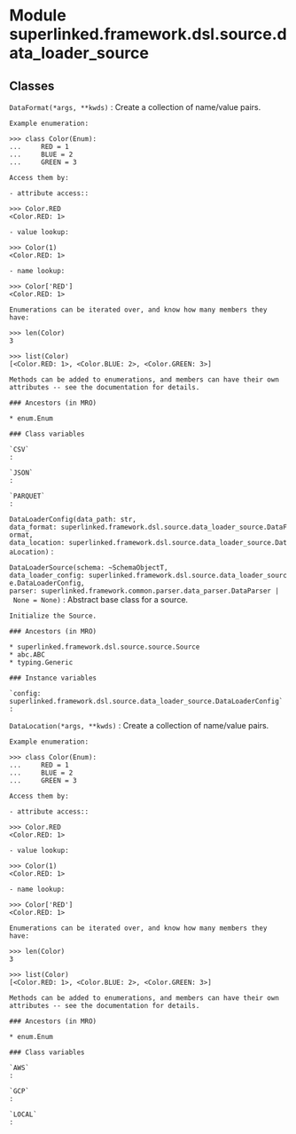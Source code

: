 Module superlinked.framework.dsl.source.data_loader_source
==========================================================

Classes
-------

`DataFormat(*args, **kwds)`
:   Create a collection of name/value pairs.
    
    Example enumeration:
    
    >>> class Color(Enum):
    ...     RED = 1
    ...     BLUE = 2
    ...     GREEN = 3
    
    Access them by:
    
    - attribute access::
    
    >>> Color.RED
    <Color.RED: 1>
    
    - value lookup:
    
    >>> Color(1)
    <Color.RED: 1>
    
    - name lookup:
    
    >>> Color['RED']
    <Color.RED: 1>
    
    Enumerations can be iterated over, and know how many members they have:
    
    >>> len(Color)
    3
    
    >>> list(Color)
    [<Color.RED: 1>, <Color.BLUE: 2>, <Color.GREEN: 3>]
    
    Methods can be added to enumerations, and members can have their own
    attributes -- see the documentation for details.

    ### Ancestors (in MRO)

    * enum.Enum

    ### Class variables

    `CSV`
    :

    `JSON`
    :

    `PARQUET`
    :

`DataLoaderConfig(data_path: str, data_format: superlinked.framework.dsl.source.data_loader_source.DataFormat, data_location: superlinked.framework.dsl.source.data_loader_source.DataLocation)`
:   

`DataLoaderSource(schema: ~SchemaObjectT, data_loader_config: superlinked.framework.dsl.source.data_loader_source.DataLoaderConfig, parser: superlinked.framework.common.parser.data_parser.DataParser | None = None)`
:   Abstract base class for a source.
    
    Initialize the Source.

    ### Ancestors (in MRO)

    * superlinked.framework.dsl.source.source.Source
    * abc.ABC
    * typing.Generic

    ### Instance variables

    `config: superlinked.framework.dsl.source.data_loader_source.DataLoaderConfig`
    :

`DataLocation(*args, **kwds)`
:   Create a collection of name/value pairs.
    
    Example enumeration:
    
    >>> class Color(Enum):
    ...     RED = 1
    ...     BLUE = 2
    ...     GREEN = 3
    
    Access them by:
    
    - attribute access::
    
    >>> Color.RED
    <Color.RED: 1>
    
    - value lookup:
    
    >>> Color(1)
    <Color.RED: 1>
    
    - name lookup:
    
    >>> Color['RED']
    <Color.RED: 1>
    
    Enumerations can be iterated over, and know how many members they have:
    
    >>> len(Color)
    3
    
    >>> list(Color)
    [<Color.RED: 1>, <Color.BLUE: 2>, <Color.GREEN: 3>]
    
    Methods can be added to enumerations, and members can have their own
    attributes -- see the documentation for details.

    ### Ancestors (in MRO)

    * enum.Enum

    ### Class variables

    `AWS`
    :

    `GCP`
    :

    `LOCAL`
    :